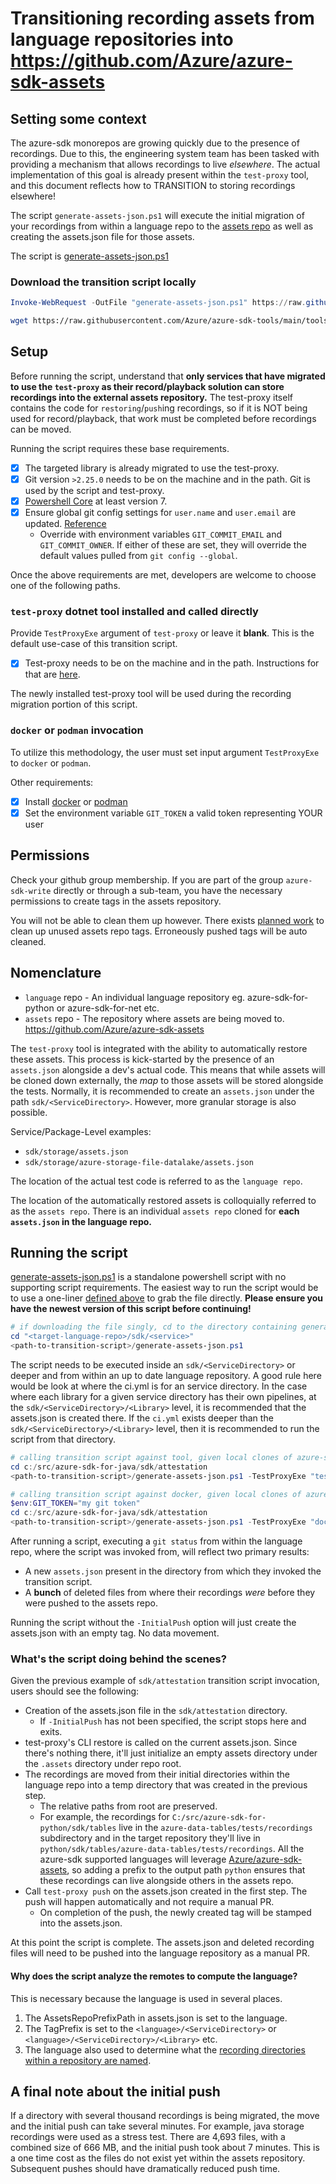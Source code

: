 # Transitioning recording assets from language repositories into <https://github.com/Azure/azure-sdk-assets>

## Setting some context

The azure-sdk monorepos are growing quickly due to the presence of recordings. Due to this, the engineering system team has been tasked with providing a mechanism that allows recordings to live _elsewhere_. The actual implementation of this goal is already present within the `test-proxy` tool, and this document reflects how to TRANSITION to storing recordings elsewhere!

The script `generate-assets-json.ps1` will execute the initial migration of your recordings from within a language repo to the [assets repo](https://github.com/Azure/azure-sdk-assets) as well as creating the assets.json file for those assets.

The script is [generate-assets-json.ps1](https://github.com/Azure/azure-sdk-tools/blob/main/tools/test-proxy/transition-scripts/generate-assets-json.ps1)

### Download the transition script locally

```powershell
Invoke-WebRequest -OutFile "generate-assets-json.ps1" https://raw.githubusercontent.com/Azure/azure-sdk-tools/main/tools/test-proxy/scripts/transition-scripts/generate-assets-json.ps1
```

```bash
wget https://raw.githubusercontent.com/Azure/azure-sdk-tools/main/tools/test-proxy/scripts/transition-scripts/generate-assets-json.ps1 -o generate-assets-json.ps1
```

## Setup

Before running the script, understand that **only services that have migrated to use the `test-proxy` as their record/playback solution can store recordings into the external assets repository.** The test-proxy itself contains the code for `restoring`/`push`ing recordings, so if it is NOT being used for record/playback, that work must be completed before recordings can be moved.

Running the script requires these base requirements.

- [x] The targeted library is already migrated to use the test-proxy.
- [x] Git version `>2.25.0` needs to be on the machine and in the path. Git is used by the script and test-proxy.
- [x] [Powershell Core](https://learn.microsoft.com/en-us/powershell/scripting/install/installing-powershell?view=powershell-7.2) at least version 7.
- [x] Ensure global git config settings for `user.name` and `user.email` are updated. [Reference](https://git-scm.com/book/en/v2/Getting-Started-First-Time-Git-Setup)
  - Override with environment variables `GIT_COMMIT_EMAIL` and `GIT_COMMIT_OWNER`. If either of these are set, they will override the default values pulled from `git config --global`.

Once the above requirements are met, developers are welcome to choose one of the following paths.

### `test-proxy` dotnet tool installed and called directly

Provide `TestProxyExe` argument of `test-proxy` or leave it **blank**. This is the default use-case of this transition script.

- [x] Test-proxy needs to be on the machine and in the path. Instructions for that are [here](https://github.com/Azure/azure-sdk-tools/blob/main/tools/test-proxy/Azure.Sdk.Tools.TestProxy/README.md#installation).

The newly installed test-proxy tool will be used during the recording migration portion of this script.

### `docker` or `podman` invocation

To utilize this methodology, the user must set input argument `TestProxyExe` to `docker` or `podman`.

Other requirements:

- [x] Install [docker](https://docs.docker.com/engine/install/) or [podman](https://podman.io/getting-started/installation.html)
- [x] Set the environment variable `GIT_TOKEN` a valid token representing YOUR user

## Permissions

Check your github group membership. If you are part of the group `azure-sdk-write` directly or through a sub-team, you have the necessary permissions to create tags in the assets repository.

You will not be able to clean them up however. There exists [planned work](https://github.com/Azure/azure-sdk-tools/issues/4298) to clean up unused assets repo tags. Erroneously pushed tags will be auto cleaned.

## Nomenclature

- `language` repo - An individual language repository eg. azure-sdk-for-python or azure-sdk-for-net etc.
- `assets` repo - The repository where assets are being moved to. <https://github.com/Azure/azure-sdk-assets>

The `test-proxy` tool is integrated with the ability to automatically restore these assets. This process is kick-started by the presence of an `assets.json` alongside a dev's actual code. This means that while assets will be cloned down externally, the _map_ to those assets will be stored alongside the tests. Normally, it is recommended to create an `assets.json` under the path `sdk/<ServiceDirectory>`. However, more granular storage is also possible.

Service/Package-Level examples:

- `sdk/storage/assets.json`
- `sdk/storage/azure-storage-file-datalake/assets.json`

The location of the actual test code is referred to as the `language repo`.

The location of the automatically restored assets is colloquially referred to as the `assets repo`. There is an individual `assets repo` cloned for **each `assets.json` in the language repo.**

## Running the script

[generate-assets-json.ps1](https://github.com/Azure/azure-sdk-tools/blob/main/tools/test-proxy/transition-scripts/generate-assets-json.ps1) is a standalone powershell script with no supporting script requirements. The easiest way to run the script would be to use a one-liner [defined above](#download-the-transition-script-locally) to grab the file directly. **Please ensure you have the newest version of this script before continuing!**

```powershell
# if downloading the file singly, cd to the directory containing generate-assets-json.ps1
cd "<target-language-repo>/sdk/<service>"
<path-to-transition-script>/generate-assets-json.ps1
```

The script needs to be executed inside an `sdk/<ServiceDirectory>` or deeper and from within an up to date language repository. A good rule here would be look at where the ci.yml is for an service directory. In the case where each library for a given service directory has their own pipelines, at the `sdk/<ServiceDirectory>/<Library>` level, it is recommended that the assets.json is created there. If the `ci.yml` exists deeper than the `sdk/<ServiceDirectory>/<Library>` level, then it is recommended to run the script from that directory.

```powershell
# calling transition script against tool, given local clones of azure-sdk-for-java and azure-sdk-tools
cd c:/src/azure-sdk-for-java/sdk/attestation
<path-to-transition-script>/generate-assets-json.ps1 -TestProxyExe "test-proxy" -InitialPush
```

```powershell
# calling transition script against docker, given local clones of azure-sdk-for-java and azure-sdk-tools
$env:GIT_TOKEN="my git token"
cd c:/src/azure-sdk-for-java/sdk/attestation
<path-to-transition-script>/generate-assets-json.ps1 -TestProxyExe "docker" -InitialPush
```

After running a script, executing a `git status` from within the language repo, where the script was invoked from, will reflect two primary results:

- A new `assets.json` present in the directory from which they invoked the transition script.
- A **bunch** of deleted files from where their recordings _were_ before they were pushed to the assets repo.

Running the script without the `-InitialPush` option will just create the assets.json with an empty tag. No data movement.

### What's the script doing behind the scenes?

Given the previous example of `sdk/attestation` transition script invocation, users should see the following:

- Creation of the assets.json file in the `sdk/attestation` directory.
  - If `-InitialPush` has not been specified, the script stops here and exits.
- test-proxy's CLI restore is called on the current assets.json. Since there's nothing there, it'll just initialize an empty assets directory under the `.assets` directory under repo root.
- The recordings are moved from their initial directories within the language repo into a temp directory that was created in the previous step.
  - The relative paths from root are preserved.
  - For example, the recordings for `C:/src/azure-sdk-for-python/sdk/tables` live in the `azure-data-tables/tests/recordings` subdirectory and in the target repository they'll live in `python/sdk/tables/azure-data-tables/tests/recordings`. All the azure-sdk supported languages will leverage [Azure/azure-sdk-assets](https://github.com/Azure/azure-sdk-assets), so adding a prefix to the output path `python` ensures that these recordings can live alongside others in the assets repo.
- Call `test-proxy push` on the assets.json created in the first step. The push will happen automatically and not require a manual PR.
  - On completion of the push, the newly created tag will be stamped into the assets.json.

At this point the script is complete. The assets.json and deleted recording files will need to be pushed into the language repository as a manual PR.

#### Why does the script analyze the remotes to compute the language?

This is necessary because the language is used in several places.

1. The AssetsRepoPrefixPath in assets.json is set to the language.
2. The TagPrefix is set to the `<language>/<ServiceDirectory>` or `<language>/<ServiceDirectory>/<Library>` etc.
3. The language also used to determine what the [recording directories within a repository are named](https://github.com/Azure/azure-sdk-tools/blob/main/tools/test-proxy/transition-scripts/generate-assets-json.ps1#L47).

## A final note about the initial push

If a directory with several thousand recordings is being migrated, the move and the initial push can take several minutes. For example, java storage recordings were used as a stress test. There are 4,693 files, with a combined size of 666 MB, and the initial push took about 7 minutes. This is a one time cost as the files do not exist yet within the assets repository. Subsequent pushes should have dramatically reduced push time.
